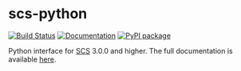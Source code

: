 scs-python
===

[![Build Status](https://github.com/bodono/scs-python/actions/workflows/build.yml/badge.svg)](https://github.com/bodono/scs-python/actions/workflows/build.yml)
[![Documentation](https://img.shields.io/badge/docs-online-brightgreen?logo=read-the-docs&style=flat)](https://www.cvxgrp.org/scs/)
[![PyPI package](https://img.shields.io/pypi/dd/scs?label=PyPI%20downloads)](https://pypi.org/project/scs/)


Python interface for [SCS](https://github.com/cvxgrp/scs) 3.0.0 and higher.
The full documentation is available [here](https://www.cvxgrp.org/scs/).
